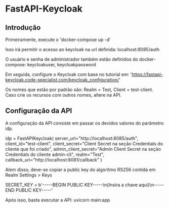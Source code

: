 # FastAPI-Keycloak

## Introdução

Primeiramente, execute o 'docker-compose up -d'

Isso irá permitir o acesso ao keycloak na url definida: localhost:8085/auth

O usuário e senha de administrador também estão definidos do docker-compose: keycloakuser, keycloakpassword

Em seguida, configure o Keycloak com base no tutorial em: 'https://fastapi-keycloak.code-specialist.com/keycloak_configuration/'

Os nomes que estão por padrão são: Realm = Test, Client = test-client. Caso crie os recursos com outros nomes, altere na API.


## Configuração da API

A configuração da API consiste em passar os devidos valores do parâmetro idp.

idp = FastAPIKeycloak(
    server_url="http://localhost:8085/auth",
    client_id="test-client",
    client_secret="Client Secret na seção Credentials do cliente que foi criado",
    admin_client_secret="Admin Client Secret na seção Credentials do cliente admin-cli",
    realm="Test",
    callback_uri="http://localhost:8081/callback"
)

Alem disso, deve-se copiar a public key do algoritmo RS256 contida em Realm Settings > Keys

SECRET_KEY = b'-----BEGIN PUBLIC KEY-----\n{Insira a chave aqui}\n-----END PUBLIC KEY-----'

Após isso, basta executar a API: uvicorn main:app
